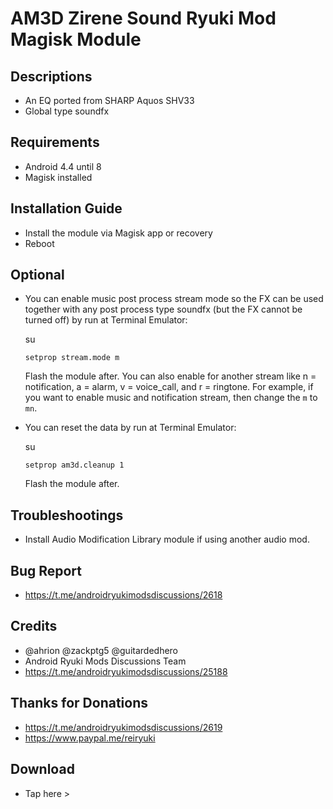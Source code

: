 # AM3D Zirene Sound Ryuki Mod Magisk Module

## Descriptions
- An EQ ported from SHARP Aquos SHV33
- Global type soundfx

## Requirements
- Android 4.4 until 8
- Magisk installed

## Installation Guide
- Install the module via Magisk app or recovery
- Reboot

## Optional
- You can enable music post process stream mode so the FX can be used together with any post process type soundfx (but the FX cannot be turned off) by run at Terminal Emulator:
  
  su

  `setprop stream.mode m`

  Flash the module after. You can also enable for another stream like n = notification, a = alarm, v = voice_call, and r = ringtone. For example, if you want to enable music and notification stream, then change the `m` to `mn`.

- You can reset the data by run at Terminal Emulator:

  su

  `setprop am3d.cleanup 1`

  Flash the module after.

## Troubleshootings
- Install Audio Modification Library module if using another audio mod.

## Bug Report
- https://t.me/androidryukimodsdiscussions/2618

## Credits
- @ahrion @zackptg5 @guitardedhero
- Android Ryuki Mods Discussions Team
- https://t.me/androidryukimodsdiscussions/25188

## Thanks for Donations
- https://t.me/androidryukimodsdiscussions/2619
- https://www.paypal.me/reiryuki

## Download
- Tap here > 
